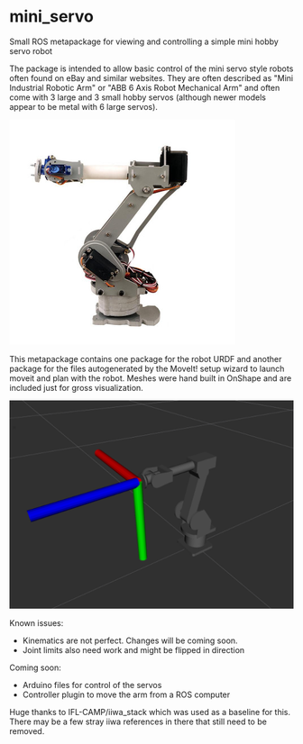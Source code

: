 # mini_servo
Small ROS metapackage for viewing and controlling a simple mini hobby servo robot

The package is intended to allow basic control of the mini servo style robots often found on eBay and similar websites.  They are often described as "Mini Industrial Robotic Arm" or "ABB 6 Axis Robot Mechanical Arm" and often come with 3 large and 3 small hobby servos (although newer models appear to be metal with 6 large servos).

![Mini Servo Robot](/docs/mini_servo_robot.jpg "Example MiniServo Robot")

This metapackage contains one package for the robot URDF and another package for the files autogenerated by the MoveIt! setup wizard to launch moveit and plan with the robot.  Meshes were hand built in OnShape and are included just for gross visualization.

![Robot in RViz](/docs/robot_in_rviz.png "Mini Servo Robot in RViz")

Known issues:
* Kinematics are not perfect.  Changes will be coming soon.
* Joint limits also need work and might be flipped in direction

Coming soon:
* Arduino files for control of the servos
* Controller plugin to move the arm from a ROS computer

Huge thanks to IFL-CAMP/iiwa_stack which was used as a baseline for this.  There may be a few stray iiwa references in there that still need to be removed.
